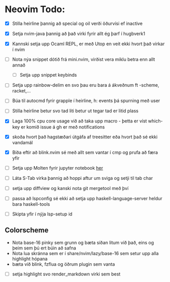 # Neovim Todo:
- [x] Stilla heirline þannig að special og oil verði öðurvísi ef inactive 
- [x] Setja nvim-java þannig að það virki fyrir allt ég þarf í hugbverk1
- [X] Kannski setja upp Ocaml REPL, er með Utop en veit ekki hvort það virkar í nvim
- [ ] Nota nýa snippet dótið frá mini.nvim, virðist vera miklu betra enn allt annað
    - [ ] Setja upp snippet keybinds
- [ ] Setja upp rainbow-delim en svo þau eru bara á ákveðnum ft -scheme, racket,...
- [ ] Búa til autocmd fyrir grapple í heirline, h: events þá spurning með user
- [ ] Stilla heirline betur svo tad liti betur ut tegar tad er litid plass
- [x] Laga 100% cpu core usage við að taka upp macro - þetta er víst which-key er komið issue á gh er með notifications
- [x] skoða hvort það hagstæðari útgáfa af treesitter eða hvort það sé ekki vandamál
- [x] Bíða eftir að blink.nvim sé með allt sem vantar í cmp og prufa að færa yfir 
- [ ] Setja upp Molten fyrir jupyter notebook [her](https://www.reddit.com/r/neovim/comments/1fy2gxc/molten_markdownpreview_kitty_jupyter_notebook/)
- [ ] Láta S-Tab virka þannig að hoppi aftur um sviga og setji til tab char
- [ ] setja upp diffview og kanski nota git mergetool með því
- [ ] passa að lspconfig sé ekki að setja upp haskell-language-server heldur bara haskell-tools

- [ ] Skipta yfir í nýja lsp-setup id

## Colorscheme
- Nota base-16 pinky sem grunn og bæta síðan litum við það, eins og þeim sem þú ert búin að safna
- Nota lua skránna sem er í share/nvim/lazy/base-16 sem setur upp alla highlight hópana
- bæta við blink, fzflua og öðrum plugin sem vanta
- [ ] setja highlight svo render_markdown virki sem best
